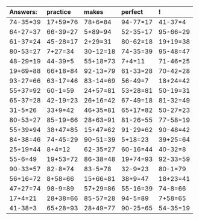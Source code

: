 | Answers: | practice | makes | perfect | ! |
| :--- | :--- | :--- | :--- | :--- |
| 74-35=39 | 17+59=76 | 78+6=84 | 94-77=17 | 41-37=4 | 
| 64-27=37 | 66-39=27 | 5+89=94 | 52-35=17 | 95-66=29 | 
| 61-37=24 | 45-28=17 | 2+29=31 | 80-62=18 | 19+19=38 | 
| 80-53=27 | 7+27=34 | 30-12=18 | 74-35=39 | 95-48=47 | 
| 48-29=19 | 44-39=5 | 55+18=73 | 7+4=11 | 71-46=25 | 
| 19+69=88 | 66+18=84 | 92-13=79 | 61-33=28 | 70-42=28 | 
| 93-27=66 | 63-17=46 | 83-14=69 | 56-49=7 | 18+24=42 | 
| 55+37=92 | 60-1=59 | 24+57=81 | 53+28=81 | 50-19=31 | 
| 65-37=28 | 42-19=23 | 26+16=42 | 67-49=18 | 81-32=49 | 
| 31-5=26 | 33+9=42 | 46+35=81 | 65+17=82 | 50-27=23 | 
| 80-53=27 | 85-19=66 | 28+63=91 | 81-26=55 | 77-58=19 | 
| 55+39=94 | 38+47=85 | 15+47=62 | 91-29=62 | 90-48=42 | 
| 84-38=46 | 74-45=29 | 90-51=39 | 5+18=23 | 39+25=64 | 
| 25+19=44 | 8+4=12 | 62-35=27 | 60-16=44 | 40-32=8 | 
| 55-6=49 | 19+53=72 | 86-38=48 | 19+74=93 | 92-33=59 | 
| 90-33=57 | 82-8=74 | 83-5=78 | 32-9=23 | 80-1=79 | 
| 56+16=72 | 8+58=66 | 15+66=81 | 38+9=47 | 18+23=41 | 
| 47+27=74 | 98-9=89 | 57+29=86 | 55-16=39 | 74-8=66 | 
| 17+4=21 | 28+38=66 | 85-57=28 | 94-5=89 | 7+58=65 | 
| 41-38=3 | 65+28=93 | 28+49=77 | 90-25=65 | 54-35=19 | 
